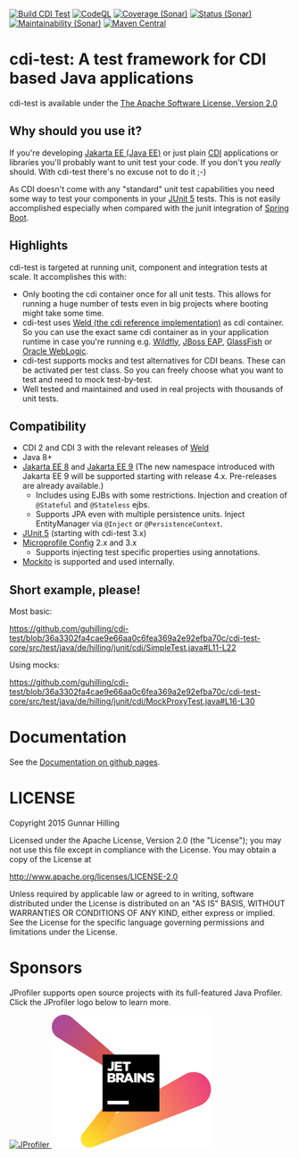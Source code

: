 [![Build CDI Test](https://github.com/guhilling/cdi-test/actions/workflows/maven.yml/badge.svg)](https://github.com/guhilling/cdi-test/actions/workflows/maven.yml)
[![CodeQL](https://github.com/guhilling/cdi-test/actions/workflows/codeql-analysis.yml/badge.svg)](https://github.com/guhilling/cdi-test/actions/workflows/codeql-analysis.yml)
[![Coverage (Sonar)](https://sonarcloud.io/api/project_badges/measure?project=de.hilling.junit.cdi%3Acdi-test&metric=coverage)](https://sonarcloud.io/dashboard?id=de.hilling.junit.cdi%3Acdi-test)
[![Status (Sonar)](https://sonarcloud.io/api/project_badges/measure?project=de.hilling.junit.cdi%3Acdi-test&metric=alert_status)](https://sonarcloud.io/dashboard?id=de.hilling.junit.cdi%3Acdi-test)
[![Maintainability (Sonar)](https://sonarcloud.io/api/project_badges/measure?project=de.hilling.junit.cdi%3Acdi-test&metric=sqale_rating)](https://sonarcloud.io/dashboard?id=de.hilling.junit.cdi%3Acdi-test)
[![Maven Central](https://img.shields.io/maven-central/v/de.hilling.junit.cdi/cdi-test.svg)](http://search.maven.org/#search|gav|1|g:"de.hilling.junit.cdi"%20AND%20a:"cdi-test")

# cdi-test: A test framework for CDI based Java applications

cdi-test is available under the [The Apache Software License, Version 2.0](http://www.apache.org/licenses/LICENSE-2.0.txt)

## Why should you use it?

If you're developing  [Jakarta EE (Java EE)](https://jakarta.ee) or just plain [CDI](http://weld.cdi-spec.org)
applications or libraries you'll probably want to unit test your code. If you don't you _really_ should.
With cdi-test there's no excuse not to do it ;-)

As CDI doesn't come with any "standard" unit test capabilities you need some way to test your components in your
[JUnit 5](https://junit.org/junit5/) tests. This is not easily accomplished especially when compared with the junit
integration of [Spring Boot](https://spring.io/projects/spring-boot).

## Highlights

cdi-test is targeted at running unit, component and integration tests at scale. It accomplishes this with:
- Only booting the cdi container once for all unit tests. This allows for running a huge number of tests even 
  in big projects where booting might take some time.
- cdi-test uses [Weld (the cdi reference implementation)](http://weld.cdi-spec.org) as cdi container. So you can 
  use the exact same cdi container as in your application runtime in case you're running e.g.
  [Wildfly](https://www.wildfly.org),
  [JBoss EAP](https://www.redhat.com/en/technologies/jboss-middleware/application-platform),
  [GlassFish](https://javaee.github.io/glassfish/) or
  [Oracle WebLogic](https://www.oracle.com/middleware/technologies/weblogic.html).
- cdi-test supports mocks and test alternatives for CDI beans. These can be activated per test class. So you can 
  freely choose what you want to test and need to mock test-by-test.
- Well tested and maintained and used in real projects with thousands of unit tests.


## Compatibility

- CDI 2 and CDI 3 with the relevant releases of [Weld](http://weld.cdi-spec.org)
- Java 8+
- [Jakarta EE 8](https://jakarta.ee/specifications/platform/8/)
  and [Jakarta EE 9](https://jakarta.ee/release/9/) (The new namespace introduced with Jakarta EE 9
  will be supported starting with release 4.x. Pre-releases are already available.)
  - Includes using EJBs with some restrictions. Injection and creation of ``@Stateful`` and ``@Stateless`` ejbs.
  - Supports JPA even with multiple persistence units. Inject EntityManager
   via ``@Inject`` or ``@PersistenceContext``.
- [JUnit 5](https://junit.org/junit5/) (starting with cdi-test 3.x)
- [Microprofile Config](https://github.com/eclipse/microprofile-config) 2.x and 3.x
  - Supports injecting test specific properties using annotations.
- [Mockito](https://site.mockito.org) is supported and used internally.

## Short example, please!

Most basic:

https://github.com/guhilling/cdi-test/blob/36a3302fa4cae9e66aa0c6fea369a2e92efba70c/cdi-test-core/src/test/java/de/hilling/junit/cdi/SimpleTest.java#L11-L22

Using mocks:

https://github.com/guhilling/cdi-test/blob/36a3302fa4cae9e66aa0c6fea369a2e92efba70c/cdi-test-core/src/test/java/de/hilling/junit/cdi/MockProxyTest.java#L16-L30

# Documentation

See the [Documentation on github pages](https://cdi-test.hilling.de).

# LICENSE

 Copyright 2015 Gunnar Hilling

   Licensed under the Apache License, Version 2.0 (the "License");
   you may not use this file except in compliance with the License.
   You may obtain a copy of the License at

   http://www.apache.org/licenses/LICENSE-2.0

   Unless required by applicable law or agreed to in writing, software
   distributed under the License is distributed on an "AS IS" BASIS,
   WITHOUT WARRANTIES OR CONDITIONS OF ANY KIND, either express or implied.
   See the License for the specific language governing permissions and
   limitations under the License.

# Sponsors

JProfiler supports open source projects with its full-featured Java Profiler. Click the JProfiler logo below to learn more.

<a href="https://www.ej-technologies.com/products/jprofiler/overview.html" target="_blank" title="JProfiler">
  <img src="https://www.ej-technologies.com/images/product_banners/jprofiler_large.png" alt="JProfiler">
</a>
<a href="https://www.jetbrains.com/?from=cdi-test" target="_blank" title="JetBrains">
  <img src=".logos/jetbrains-variant-2.svg" alt="JetBrains Logo">
</a>
